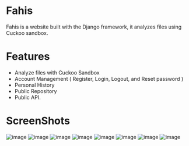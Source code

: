 # Fahis
Fahis is a website built with the Django framework, it analyzes files
using Cuckoo sandbox.
# Features  
- Analyze files with Cuckoo Sandbox
- Account Management ( Register, Login, Logout, and
Reset password )
- Personal History
- Public Repository
- Public API.
# ScreenShots
![image](https://user-images.githubusercontent.com/121561626/227507204-514a2b36-1dbe-4cf3-92f1-8022921ad6e5.png)
![image](https://user-images.githubusercontent.com/121561626/227507321-d119004c-8828-43a3-bd2d-6a5434b74fc9.png)
![image](https://user-images.githubusercontent.com/121561626/227509733-afad2e8b-0aa7-41d9-a57c-9d412d00f303.png)
![image](https://user-images.githubusercontent.com/121561626/227509868-1616887f-c915-4ff0-bf17-73fbac6e6188.png)
![image](https://user-images.githubusercontent.com/93190617/227510622-2b105519-b1d1-476c-bcad-aff640c342b1.png)
![image](https://user-images.githubusercontent.com/93190617/227511199-92979ed5-ff27-4146-ac6e-8e2713ae0acd.png)
![image](https://user-images.githubusercontent.com/93190617/227511356-225af547-a0d5-4146-aeaf-6eeb4fbb3a63.png)
![image](https://user-images.githubusercontent.com/93190617/227511283-be260a23-8032-48d1-ad68-c7c119218992.png)

